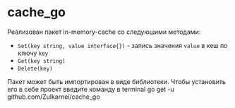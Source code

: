 # cache_go

Реализован пакет in-memory-cache со следуюшими методами:

- `Set(key string, value interface{})` - запись значения `value` в кеш по ключу `key`
- `Get(key string)`
- `Delete(key)`

Пакет может быть импортирован в виде библиотеки. Чтобы установить его в себе проект введите команду в terminal go get -u github.com/Zulkarnei/cache_go
